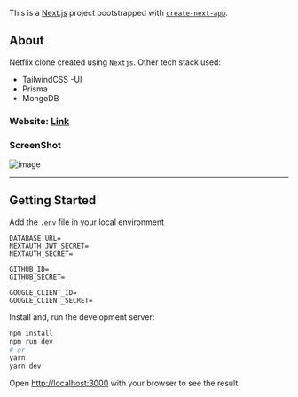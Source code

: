 This is a [Next.js](https://nextjs.org/) project bootstrapped with [`create-next-app`](https://github.com/vercel/next.js/tree/canary/packages/create-next-app).

## About
Netflix clone created using `Nextjs`. Other tech stack used:
- TailwindCSS -UI
- Prisma
- MongoDB

### Website: [Link]()

### ScreenShot 
![image]()



---


## Getting Started

Add the `.env` file in your local environment 

```env
DATABASE_URL=
NEXTAUTH_JWT_SECRET=
NEXTAUTH_SECRET=

GITHUB_ID=
GITHUB_SECRET=

GOOGLE_CLIENT_ID=
GOOGLE_CLIENT_SECRET=
```

Install and, run the development server:
```bash
npm install
npm run dev
# or
yarn
yarn dev
```

Open [http://localhost:3000](http://localhost:3000) with your browser to see the result.

